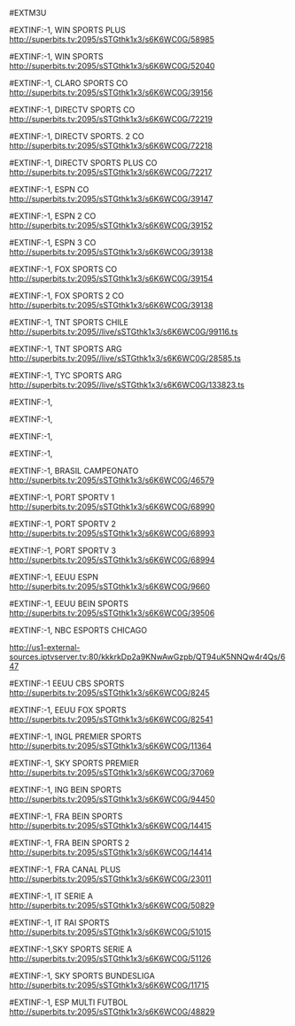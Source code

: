 #EXTM3U

#EXTINF:-1, WIN SPORTS PLUS 
http://superbits.tv:2095/sSTGthk1x3/s6K6WC0G/58985

#EXTINF:-1, WIN SPORTS 
http://superbits.tv:2095/sSTGthk1x3/s6K6WC0G/52040

#EXTINF:-1, CLARO SPORTS CO
http://superbits.tv:2095/sSTGthk1x3/s6K6WC0G/39156

#EXTINF:-1, DIRECTV SPORTS CO
http://superbits.tv:2095/sSTGthk1x3/s6K6WC0G/72219

#EXTINF:-1, DIRECTV SPORTS. 2 CO
http://superbits.tv:2095/sSTGthk1x3/s6K6WC0G/72218

#EXTINF:-1, DIRECTV SPORTS PLUS CO
http://superbits.tv:2095/sSTGthk1x3/s6K6WC0G/72217

#EXTINF:-1, ESPN CO
http://superbits.tv:2095/sSTGthk1x3/s6K6WC0G/39147

#EXTINF:-1, ESPN 2 CO
http://superbits.tv:2095/sSTGthk1x3/s6K6WC0G/39152

#EXTINF:-1, ESPN 3 CO
http://superbits.tv:2095/sSTGthk1x3/s6K6WC0G/39138

#EXTINF:-1, FOX SPORTS CO
http://superbits.tv:2095/sSTGthk1x3/s6K6WC0G/39154

#EXTINF:-1, FOX SPORTS 2 CO
http://superbits.tv:2095/sSTGthk1x3/s6K6WC0G/39138

#EXTINF:-1, TNT SPORTS CHILE
http://superbits.tv:2095//live/sSTGthk1x3/s6K6WC0G/99116.ts

#EXTINF:-1, TNT SPORTS ARG
http://superbits.tv:2095//live/sSTGthk1x3/s6K6WC0G/28585.ts

#EXTINF:-1, TYC SPORTS ARG
http://superbits.tv:2095//live/sSTGthk1x3/s6K6WC0G/133823.ts

#EXTINF:-1,

#EXTINF:-1,

#EXTINF:-1,

#EXTINF:-1,


#EXTINF:-1, BRASIL CAMPEONATO 
http://superbits.tv:2095/sSTGthk1x3/s6K6WC0G/46579

#EXTINF:-1, PORT SPORTV 1
http://superbits.tv:2095/sSTGthk1x3/s6K6WC0G/68990

#EXTINF:-1, PORT SPORTV 2
http://superbits.tv:2095/sSTGthk1x3/s6K6WC0G/68993

#EXTINF:-1, PORT SPORTV 3
http://superbits.tv:2095/sSTGthk1x3/s6K6WC0G/68994

#EXTINF:-1, EEUU ESPN
http://superbits.tv:2095/sSTGthk1x3/s6K6WC0G/9660

#EXTINF:-1, EEUU BEIN SPORTS
http://superbits.tv:2095/sSTGthk1x3/s6K6WC0G/39506

#EXTINF:-1, NBC ESPORTS CHICAGO

http://us1-external-sources.iptvserver.tv:80/kkkrkDp2a9KNwAwGzpb/QT94uK5NNQw4r4Qs/647

#EXTINF:-1 EEUU CBS SPORTS
http://superbits.tv:2095/sSTGthk1x3/s6K6WC0G/8245

#EXTINF:-1, EEUU FOX SPORTS
http://superbits.tv:2095/sSTGthk1x3/s6K6WC0G/82541 

#EXTINF:-1, INGL PREMIER SPORTS 
http://superbits.tv:2095/sSTGthk1x3/s6K6WC0G/11364

#EXTINF:-1, SKY SPORTS PREMIER
http://superbits.tv:2095/sSTGthk1x3/s6K6WC0G/37069


#EXTINF:-1, ING BEIN SPORTS
http://superbits.tv:2095/sSTGthk1x3/s6K6WC0G/94450

#EXTINF:-1, FRA BEIN SPORTS
http://superbits.tv:2095/sSTGthk1x3/s6K6WC0G/14415


#EXTINF:-1, FRA BEIN SPORTS 2
http://superbits.tv:2095/sSTGthk1x3/s6K6WC0G/14414

#EXTINF:-1, FRA CANAL PLUS
http://superbits.tv:2095/sSTGthk1x3/s6K6WC0G/23011

#EXTINF:-1, IT SERIE A
http://superbits.tv:2095/sSTGthk1x3/s6K6WC0G/50829

#EXTINF:-1, IT RAI SPORTS
http://superbits.tv:2095/sSTGthk1x3/s6K6WC0G/51015

#EXTINF:-1,SKY SPORTS SERIE A
http://superbits.tv:2095/sSTGthk1x3/s6K6WC0G/51126

#EXTINF:-1, SKY SPORTS BUNDESLIGA
http://superbits.tv:2095/sSTGthk1x3/s6K6WC0G/11715

#EXTINF:-1, ESP MULTI FUTBOL
http://superbits.tv:2095/sSTGthk1x3/s6K6WC0G/48829


